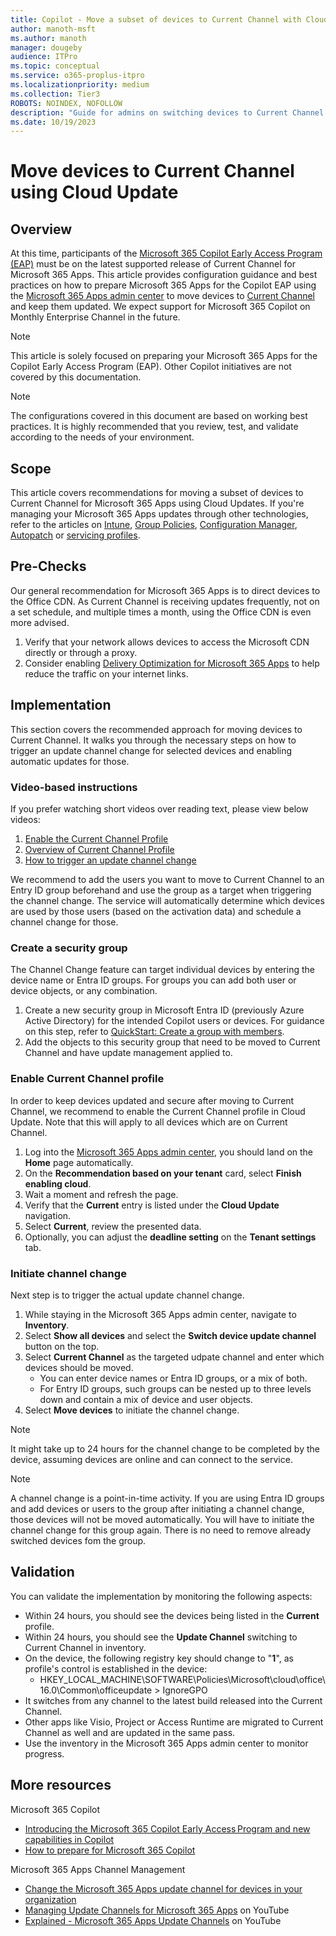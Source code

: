 ```yaml
---
title: Copilot - Move a subset of devices to Current Channel with Cloud Update
author: manoth-msft
ms.author: manoth
manager: dougeby
audience: ITPro
ms.topic: conceptual
ms.service: o365-proplus-itpro
ms.localizationpriority: medium
ms.collection: Tier3
ROBOTS: NOINDEX, NOFOLLOW
description: "Guide for admins on switching devices to Current Channel for Microsoft 365 Apps using Cloud Update"
ms.date: 10/19/2023
---
```


# Move devices to Current Channel using Cloud Update

## Overview

At this time, participants of the [Microsoft 365 Copilot Early Access Program (EAP)](https://www.microsoft.com/en-us/microsoft-365/blog/2023/05/09/introducing-the-microsoft-365-copilot-early-access-program-and-new-capabilities-in-copilot/) must be on the latest supported release of Current Channel for Microsoft 365 Apps. This article provides configuration guidance and best practices on how to prepare Microsoft 365 Apps for the Copilot EAP using the [Microsoft 365 Apps admin center](https://config.office.com) to move devices to [Current Channel](overview-update-channels.md#current-channel-overview) and keep them updated. We expect support for Microsoft 365 Copilot on Monthly Enterprise Channel in the future.

> [!NOTE]
> This article is solely focused on preparing your Microsoft 365 Apps for the Copilot Early Access Program (EAP). Other Copilot initiatives are not covered by this documentation.

> [!NOTE]
> The configurations covered in this document are based on working best practices. It is highly recommended that you review, test, and validate according to the needs of your environment.
 
## Scope
This article covers recommendations for moving a subset of devices to Current Channel for Microsoft 365 Apps using Cloud Updates. If you're managing your Microsoft 365 Apps updates through other technologies, refer to the articles on [Intune](move-devices-channel-intune.md), [Group Policies](move-devices-channel-group-policy.md), [Configuration Manager](move-devices-channel-configmgr.md), [Autopatch](move-devices-channel-autopatch.md) or [servicing profiles](move-devices-channel-servicingprofiles.md).

## Pre-Checks
Our general recommendation for Microsoft 365 Apps is to direct devices to the Office CDN. As Current Channel is receiving updates frequently, not on a set schedule, and multiple times a month, using the Office CDN is even more advised.
1.	Verify that your network allows devices to access the Microsoft CDN directly or through a proxy.
2.	Consider enabling [Delivery Optimization for Microsoft 365 Apps](../delivery-optimization.md) to help reduce the traffic on your internet links.

## Implementation
This section covers the recommended approach for moving devices to Current Channel. It walks you through the necessary steps on how to trigger an update channel change for selected devices and enabling automatic updates for those.

### Video-based instructions
If you prefer watching short videos over reading text, please view below videos:
1. [Enable the Current Channel Profile](https://youtu.be/lRegLZUjkUY)
2. [Overview of Current Channel Profile](https://youtu.be/wwguIOw788I)
3. [How to trigger an update channel change](https://youtu.be/tFmktdQsKgY)

We recommend to add the users you want to move to Current Channel to an Entry ID group beforehand and use the group as a target when triggering the channel change. The service will automatically determine which devices are used by those users (based on the activation data) and schedule a channel change for those.

### Create a security group
The Channel Change feature can target individual devices by entering the device name or Entra ID groups. For groups you can add both user or device objects, or any combination. 

1.	Create a new security group in Microsoft Entra ID (previously Azure Active Directory) for the intended Copilot users or devices. For guidance on this step, refer to [QuickStart: Create a group with members](/azure/active-directory/fundamentals/groups-view-azure-portal).
2.	Add the objects to this security group that need to be moved to Current Channel and have update management applied to. 

### Enable Current Channel profile
In order to keep devices updated and secure after moving to Current Channel, we recommend to enable the Current Channel profile in Cloud Update. Note that this will apply to all devices which are on Current Channel.

1. Log into the [Microsoft 365 Apps admin center](https://config.office.com), you should land on the **Home** page automatically.
2. On the **Recommendation based on your tenant** card, select **Finish enabling cloud**.
3. Wait a moment and refresh the page.
4. Verify that the **Current** entry is listed under the **Cloud Update** navigation.
5. Select **Current**, review the presented data.
6. Optionally, you can adjust the **deadline setting** on the **Tenant settings** tab.

### Initiate channel change
Next step is to trigger the actual update channel change.
1. While staying in the Microsoft 365 Apps admin center, navigate to **Inventory**.
2. Select **Show all devices** and select the **Switch device update channel** button on the top.
3. Select **Current Channel** as the targeted udpate channel and enter which devices should be moved.
    - You can enter device names or Entra ID groups, or a mix of both.
    - For Entry ID groups, such groups can be nested up to three levels down and contain a mix of device and user objects.
4. Select **Move devices** to initiate the channel change.

> [!NOTE]
> It might take up to 24 hours for the channel change to be completed by the device, assuming devices are online and can connect to the service.

> [!NOTE]
> A channel change is a point-in-time activity. If you are using Entra ID groups and add devices or users to the group after initiating a channel change, those devices will not be moved automatically. You will have to initiate the channel change for this group again. There is no need to remove already switched devices fom the group.

## Validation
You can validate the implementation by monitoring the following aspects:
- Within 24 hours, you should see the devices being listed in the **Current** profile.
- Within 24 hours, you should see the **Update Channel** switching to Current Channel in inventory.
- On the device, the following registry key should change to "**1**", as profile's control is established in the device:
   - HKEY_LOCAL_MACHINE\SOFTWARE\Policies\Microsoft\cloud\office\16.0\Common\officeupdate > IgnoreGPO
- It switches from any channel to the latest build released into the Current Channel.
- Other apps like Visio, Project or Access Runtime are migrated to Current Channel as well and are updated in the same pass.
- Use the inventory in the Microsoft 365 Apps admin center to monitor progress.

## More resources
Microsoft 365 Copilot
- [Introducing the Microsoft 365 Copilot Early Access Program and new capabilities in Copilot](https://www.microsoft.com/en-us/microsoft-365/blog/2023/05/09/introducing-the-microsoft-365-copilot-early-access-program-and-new-capabilities-in-copilot/)
- [How to prepare for Microsoft 365 Copilot](https://techcommunity.microsoft.com/t5/microsoft-365-copilot/how-to-prepare-for-microsoft-365-copilot/ba-p/3851566)

Microsoft 365 Apps Channel Management
- [Change the Microsoft 365 Apps update channel for devices in your organization](./change-update-channels.md)
-	[Managing Update Channels for Microsoft 365 Apps](https://www.youtube.com/watch?v=rIpoloAZnSg) on YouTube
-	[Explained - Microsoft 365 Apps Update Channels](https://www.youtube.com/watch?v=eNn4PDkmo7s) on YouTube
